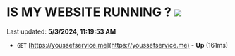 # IS MY WEBSITE RUNNING ? [![](https://img.shields.io/static/v1?label=Sponsor&message=%E2%9D%A4&logo=GitHub&color=%23fe8e86)](https://github.com/sponsors/<username>)

Last updated: **5/3/2024, 11:19:53 AM**

- `GET` [https://youssefservice.me](https://youssefservice.me) - **Up** (161ms)
